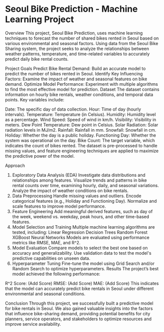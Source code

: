 # Seoul Bike Prediction - Machine Learning Project

Overview
This project, Seoul Bike Prediction, uses machine learning techniques to forecast the number of shared bikes rented in Seoul based on various environmental and seasonal factors. Using data from the Seoul Bike Sharing system, the project seeks to analyze the relationships between weather patterns, temperature, and time-related variables to accurately predict daily bike rental counts.

Project Goals
Predict Bike Rental Demand: Build an accurate model to predict the number of bikes rented in Seoul.
Identify Key Influencing Factors: Examine the impact of weather and seasonal features on bike demand.
Optimize Model Performance: Experiment with multiple algorithms to find the most effective model for prediction.
Dataset
The dataset contains information on hourly bike rentals, weather conditions, and temporal data points. Key variables include:

Date: The specific day of data collection.
Hour: Time of day (hourly intervals).
Temperature: Temperature (in Celsius).
Humidity: Humidity level as a percentage.
Wind Speed: Speed of wind in km/h.
Visibility: Visibility in meters.
Dew Point Temperature: Dew point in Celsius.
Solar Radiation: Solar radiation levels in MJ/m2.
Rainfall: Rainfall in mm.
Snowfall: Snowfall in cm.
Holiday: Whether the day is a public holiday.
Functioning Day: Whether the system was operational on the day.
Bike Count: The target variable, which indicates the count of bikes rented.
The dataset is pre-processed to handle missing values, and feature engineering techniques are applied to maximize the predictive power of the model.

Approach
1. Exploratory Data Analysis (EDA)
Investigate data distributions and relationships among features.
Visualize trends and patterns in bike rental counts over time, examining hourly, daily, and seasonal variations.
Analyze the impact of weather conditions on bike rentals.
2. Data Preprocessing
Handle missing values and outliers.
Encode categorical features (e.g., Holiday and Functioning Day).
Normalize and scale features to improve model performance.
3. Feature Engineering
Add meaningful derived features, such as day of the week, weekend vs. weekday, peak hours, and other time-based features.
4. Model Selection and Training
Multiple machine learning algorithms are tested, including:
Linear Regression
Decision Trees
Random Forest
XGBoost
Neural Networks
Models are evaluated using performance metrics like RMSE, MAE, and R^2.
5. Model Evaluation
Compare models to select the best one based on accuracy and generalizability.
Use validation data to test the model's predictive capabilities on unseen data.
6. Hyperparameter Tuning
Fine-tune the model using Grid Search and/or Random Search to optimize hyperparameters.
Results
The project’s best model achieved the following performance:

R^2 Score: (Add Score)
RMSE: (Add Score)
MAE: (Add Score)
This indicates that the model can accurately predict bike rentals in Seoul under different environmental and seasonal conditions.

Conclusion
Through this project, we successfully built a predictive model for bike rentals in Seoul. We also gained valuable insights into the factors that influence bike-sharing demand, providing potential benefits for city planners, service operators, and stakeholders to optimize resources and improve service availability.
